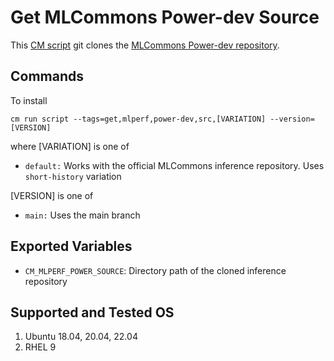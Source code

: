 # Get MLCommons Power-dev Source
This [CM script](https://github.com/mlcommons/ck/blob/master/cm/docs/tutorial-scripts.md) git clones the [MLCommons Power-dev repository](https://github.com/mlcommons/power-dev).

## Commands
To install
```
cm run script --tags=get,mlperf,power-dev,src,[VARIATION] --version=[VERSION] 
```
where [VARIATION] is one of
* `default:` Works with the official MLCommons inference repository. Uses `short-history` variation

[VERSION] is one of
* `main:` Uses the main branch 

## Exported Variables
* `CM_MLPERF_POWER_SOURCE`: Directory path of the cloned inference repository

## Supported and Tested OS
1. Ubuntu 18.04, 20.04, 22.04
2. RHEL 9
